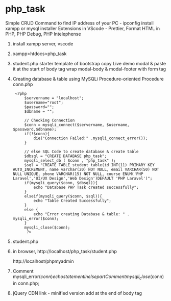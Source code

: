 # php_task
Simple CRUD
Command to find IP address of your PC - ipconfig
install xampp or mysql installer
Extensions in VScode - Prettier, Format HTML in PHP, PHP Debug, PHP Intelephense


1. install xampp server, vscode
2. xampp>htdocs>php_task
3. student.php
	starter template of bootstrap
	copy Live demo modal & paste it at the start of body tag
	wrap modal-body & modal-footer with form tag
	
4. Creating database & table using MySQLi Procedure-oriented Procedure
	conn.php

   		<?php
			$servername = "localhost";
			$username="root";
			$password="";
			$dbname = "";

			// Checking Connection
			$conn = mysqli_connect($servername, $username, $password,$dbname);
			if(!$conn){
				die("Connection Failed:" .mysqli_connect_error());
			}

			// else SQL Code to create database & create table
			$dbsql = "CREATE DATABASE php_task";
			mysqli_select_db ( $conn , "php_task" );
			$sql = "CREATE TABLE student_table(id INT(11) PRIMARY KEY AUTO_INCREMENT, name varchar(20) NOT NULL, email VARCHAR(50) NOT NULL UNIQUE, phone VARCHAR(15) NOT NULL, course ENUM('PHP Laravel','UI/UX Design','Web Design')DEFAULT 'PHP Laravel')";
			if(mysqli_query($conn, $dbsql)){
				echo "Database PHP Task created successfully";
			}
			elseif(mysqli_query($conn, $sql)){
				echo "Table Created Successfully";
			}
			else {
				echo "Error creating Database & table: " . mysqli_error($conn);
			}
			mysqli_close($conn);
		     ?>
	
6. student.php
	<?php
		include('conn.php');
	?>
	
7. in browser,
	http://localhost/php_task/student.php
	
	http://localhost/phpmyadmin
	
8. Comment mysqli_error($conn) echo statement in else part 
   Comment mysqli_close($conn) in conn.php;
	
9. jQuery CDN link - minified version
	add at the end of body tag
